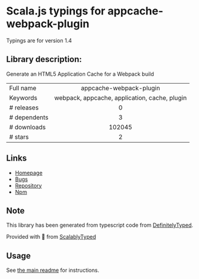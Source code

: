 
# Scala.js typings for appcache-webpack-plugin

Typings are for version 1.4

## Library description:
Generate an HTML5 Application Cache for a Webpack build

|                    |                 |
| ------------------ | :-------------: |
| Full name          | appcache-webpack-plugin |
| Keywords           | webpack, appcache, application, cache, plugin |
| # releases         | 0 |
| # dependents       | 3 |
| # downloads        | 102045 |
| # stars            | 2 |

## Links
- [Homepage](https://github.com/lettertwo/appcache-webpack-plugin)
- [Bugs](https://github.com/lettertwo/appcache-webpack-plugin/issues)
- [Repository](https://github.com/lettertwo/appcache-webpack-plugin)
- [Npm](https://www.npmjs.com/package/appcache-webpack-plugin)
    


## Note
This library has been generated from typescript code from [DefinitelyTyped](https://definitelytyped.org).

Provided with :purple_heart: from [ScalablyTyped](https://github.com/oyvindberg/ScalablyTyped)

## Usage
See [the main readme](../../readme.md) for instructions.


